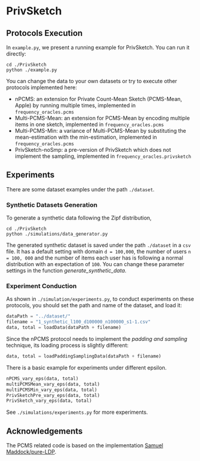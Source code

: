 # PrivSketch

## Protocols Execution

In `example.py`, we present a running example for PrivSketch. You can run it directly:
```shell
cd ./PrivSketch
python ./example.py
```
You can change the data to your own datasets or try to execute other protocols implemented here:
* nPCMS: an extension for Private Count-Mean Sketch (PCMS-Mean, Apple) by running multiple times, implemented in `frequency_oracles.pcms`
* Multi-PCMS-Mean: an extension for PCMS-Mean by encoding multiple items in one sketch, implemented in `frequency_oracles.pcms`
* Multi-PCMS-Min: a variance of Multi-PCMS-Mean by substituting the mean-estimation with the min-estimation, implemented in `frequency_oracles.pcms`
* PrivSketch-noSmp: a pre-version of PrivSketch which does not implement the sampling, implemented in `frequency_oracles.privsketch`

## Experiments
There are some dataset examples under the path `./dataset`.

### Synthetic Datasets Generation
To generate a synthetic data following the Zipf distribution, 

```shell
cd ./PrivSketch
python ./simulations/data_generator.py
```
The generated synthetic dataset is saved under the path `./dataset` in a `csv` file. It has a default setting with domain `d = 100,000`, the number of users
`n = 100, 000` and the number of items each user has is following a normal distribution with an expectation of `100`. You can change these parameter settings in the function *generate_synthetic_data*.

### Experiment Conduction

As shown in `./simulation/experiments.py`, to conduct experiments on these protocols, you should set the path and name of the dataset, and load it:
```python
dataPath = "../dataset/"
filename = "1_synthetic_l100_d100000_n100000_s1-1.csv"
data, total = loadData(dataPath + filename)
```
Since the nPCMS protocol needs to implement the *padding and sampling* technique, its loading process is slightly different:
```python
data, total = loadPaddingSamplingData(dataPath + filename)
```
There is a basic example for experiments under different epsilon.
```python
nPCMS_vary_eps(data, total)
multiPCMSMean_vary_eps(data, total)
multiPCMSMin_vary_eps(data, total)
PrivSketchPre_vary_eps(data, total)
PrivSketch_vary_eps(data, total)
```
See `./simulations/experiments.py` for more experiments.

## Acknowledgements
The PCMS related code is based on the implementation [Samuel Maddock/pure-LDP](https://github.com/Samuel-Maddock/pure-LDP).